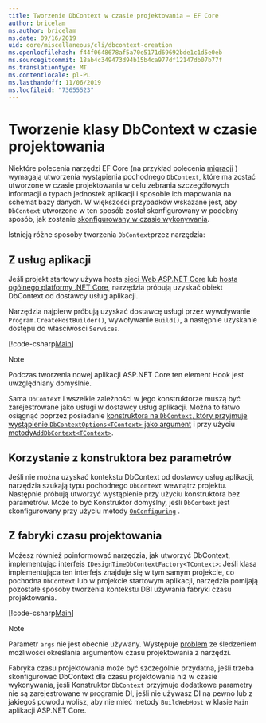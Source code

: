```yaml
---
title: Tworzenie DbContext w czasie projektowania — EF Core
author: bricelam
ms.author: bricelam
ms.date: 09/16/2019
uid: core/miscellaneous/cli/dbcontext-creation
ms.openlocfilehash: f44f0648678af5a70e5171d69692bde1c1d5e0eb
ms.sourcegitcommit: 18ab4c349473d94b15b4ca977df12147db07b77f
ms.translationtype: MT
ms.contentlocale: pl-PL
ms.lasthandoff: 11/06/2019
ms.locfileid: "73655523"
---
```

# <a name="design-time-dbcontext-creation"></a>Tworzenie klasy DbContext w czasie projektowania

Niektóre polecenia narzędzi EF Core (na przykład polecenia [migracji][1] ) wymagają utworzenia wystąpienia pochodnego `DbContext`, które ma zostać utworzone w czasie projektowania w celu zebrania szczegółowych informacji o typach jednostek aplikacji i sposobie ich mapowania na schemat bazy danych. W większości przypadków wskazane jest, aby `DbContext` utworzone w ten sposób został skonfigurowany w podobny sposób, jak zostanie [skonfigurowany w czasie wykonywania][2].

Istnieją różne sposoby tworzenia `DbContext`przez narzędzia:

## <a name="from-application-services"></a>Z usług aplikacji

Jeśli projekt startowy używa hosta [sieci Web ASP.NET Core][3] lub [hosta ogólnego platformy .NET Core][4], narzędzia próbują uzyskać obiekt DbContext od dostawcy usług aplikacji.

Narzędzia najpierw próbują uzyskać dostawcę usługi przez wywoływanie `Program.CreateHostBuilder()`, wywoływanie `Build()`, a następnie uzyskanie dostępu do właściwości `Services`.

[!code-csharp[Main](../../../../samples/core/Miscellaneous/CommandLine/ApplicationService.cs)]

> [!NOTE]
> Podczas tworzenia nowej aplikacji ASP.NET Core ten element Hook jest uwzględniany domyślnie.

Sama `DbContext` i wszelkie zależności w jego konstruktorze muszą być zarejestrowane jako usługi w dostawcy usług aplikacji. Można to łatwo osiągnąć poprzez posiadanie [konstruktora na `DbContext`, który przyjmuje wystąpienie `DbContextOptions<TContext>` jako argument][5] i przy użyciu [metody`AddDbContext<TContext>`][6].

## <a name="using-a-constructor-with-no-parameters"></a>Korzystanie z konstruktora bez parametrów

Jeśli nie można uzyskać kontekstu DbContext od dostawcy usług aplikacji, narzędzia szukają typu pochodnego `DbContext` wewnątrz projektu. Następnie próbują utworzyć wystąpienie przy użyciu konstruktora bez parametrów. Może to być Konstruktor domyślny, jeśli `DbContext` jest skonfigurowany przy użyciu metody [`OnConfiguring`][7] .

## <a name="from-a-design-time-factory"></a>Z fabryki czasu projektowania

Możesz również poinformować narzędzia, jak utworzyć DbContext, implementując interfejs `IDesignTimeDbContextFactory<TContext>`: Jeśli klasa implementująca ten interfejs znajduje się w tym samym projekcie, co pochodna `DbContext` lub w projekcie startowym aplikacji, narzędzia pomijają pozostałe sposoby tworzenia kontekstu DBI używania fabryki czasu projektowania.

[!code-csharp[Main](../../../../samples/core/Miscellaneous/CommandLine/BloggingContextFactory.cs)]

> [!NOTE]
> Parametr `args` nie jest obecnie używany. Występuje [problem][8] ze śledzeniem możliwości określania argumentów czasu projektowania z narzędzi.

Fabryka czasu projektowania może być szczególnie przydatna, jeśli trzeba skonfigurować DbContext dla czasu projektowania niż w czasie wykonywania, jeśli Konstruktor `DbContext` przyjmuje dodatkowe parametry nie są zarejestrowane w programie DI, jeśli nie używasz DI na pewno lub z jakiegoś powodu wolisz, aby nie mieć metody `BuildWebHost` w klasie `Main` aplikacji ASP.NET Core.

  [1]: xref:core/managing-schemas/migrations/index
  [2]: xref:core/miscellaneous/configuring-dbcontext
  [3]: /aspnet/core/fundamentals/host/web-host
  [4]: /aspnet/core/fundamentals/host/generic-host
  [5]: xref:core/miscellaneous/configuring-dbcontext#constructor-argument
  [6]: xref:core/miscellaneous/configuring-dbcontext#using-dbcontext-with-dependency-injection
  [7]: xref:core/miscellaneous/configuring-dbcontext#onconfiguring
  [8]: https://github.com/aspnet/EntityFrameworkCore/issues/8332
